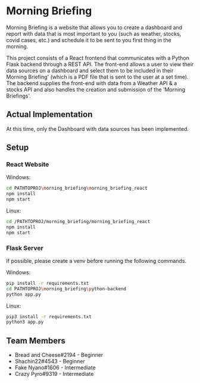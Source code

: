 # Morning Briefing
Morning Briefing is a website that allows you to create a dashboard and report with data that is most important to you (such as weather, stocks, covid cases, etc.) and schedule it to be sent to you first thing in the morning.

This project consists of a React frontend that communicates with a Python Flask backend through a REST API. The front-end allows a user to view their data sources on a dashboard and select them to be included in their Morning Briefing' (which is a PDF file that is sent to the user at a set time). The backend supplies the front-end with data from a Weather API & a stocks API and also handles the creation and submission of the 'Morning Briefings'.

## Actual Implementation
At this time, only the Dashboard with data sources has been implemented.

## Setup
### React Website
Windows:
```bash
cd PATHTOPROJ\morning_briefing\morning_briefing_react
npm install
npm start
```

Linux:
```bash
cd /PATHTOPROJ/morning_briefing/morning_briefing_react
npm install
npm start
```

### Flask Server
If possible, please create a venv before running the following commands.

Windows:
```bash
pip install -r requirements.txt
cd PATHTOPROJ\morning_briefing\python-backend
python app.py
```

Linux:
```bash
pip3 install -r requirements.txt
python3 app.py
```

## Team Members
- Bread and Cheese#2194 - Beginner
- Shachin22#4543 - Beginner
- Fake Nyano#1606 - Intermediate
- Crazy Pyro#9319 - Intermediate
